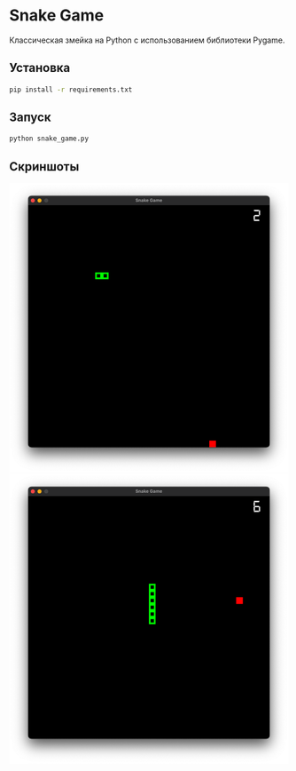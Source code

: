 # Snake Game

Классическая змейка на Python с использованием библиотеки Pygame.

## Установка

```bash
pip install -r requirements.txt
```

## Запуск

```bash
python snake_game.py
```

## Скриншоты

![Image1](presentation/presentation-1.png)
![Image2](presentation/presentation-2.png)
